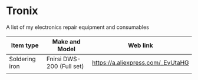 # Tronix
A list of my electronics repair equipment and consumables

| Item type | Make and Model | Web link |
| ------ | ------ | ------ |
| Soldering iron | Fnirsi DWS-200 (Full set) | https://a.aliexpress.com/_EvUtaHG |
|  |  |  |
